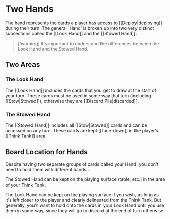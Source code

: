 # Two Hands

The hand represents the cards a player has access to [[Deploy|deploying]] during their turn. The general 'Hand' is broken up into two very distinct subsections called the [[Look Hand]] and the [[Stowed Hand]]. 

> [!warning] It's important to understand the differences between the Look Hand and the Stowed Hand.

## Two Areas 

### The Look Hand 
  
The [[Look Hand]] includes the cards that you get to draw at the start of your turn. These cards must be used in some way that turn (including [[Stow|Stowed]]), otherwise they are [[Discard Pile|discarded]].  

### The Stowed Hand
  
The [[Stowed Hand]] includes all [[Stow|Stowed]] cards and can be accessed on any turn.
These cards are kept [[face-down]] in the player’s [[Think Tank]] area.  


## Board Location for Hands

Despite having two separate groups of cards called your Hand, you don't need to hold them with different hands...   
  
The Stowed Hand can be kept on the playing surface (table, etc.) in the area of your Think Tank.   
  
The Look Hand can be kept on the playing surface if you wish, as long as it's left closer to the player and clearly delineated from the Think Tank. But generally, you'll want to hold onto the cards in your Look Hand until you use them in some way, since they will go to discard at the end of turn otherwise.
